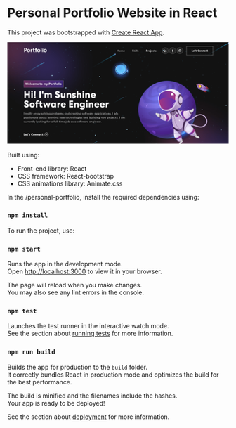 # Personal Portfolio Website in React

This project was bootstrapped with [Create React App](https://github.com/facebook/create-react-app).

![alt text](image-1.png)

Built using:

- Front-end library: React
- CSS framework: React-bootstrap
- CSS animations library: Animate.css

In the /personal-portfolio, install the required dependencies using:

### `npm install`

To run the project, use:

### `npm start`

Runs the app in the development mode.\
Open [http://localhost:3000](http://localhost:3000) to view it in your browser.

The page will reload when you make changes.\
You may also see any lint errors in the console.

### `npm test`

Launches the test runner in the interactive watch mode.\
See the section about [running tests](https://facebook.github.io/create-react-app/docs/running-tests) for more information.

### `npm run build`

Builds the app for production to the `build` folder.\
It correctly bundles React in production mode and optimizes the build for the best performance.

The build is minified and the filenames include the hashes.\
Your app is ready to be deployed!

See the section about [deployment](https://facebook.github.io/create-react-app/docs/deployment) for more information.
